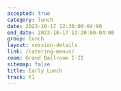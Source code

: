 ```yaml
---
accepted: true
category: lunch
date: 2023-10-17 12:30:00-04:00
end_date: 2023-10-17 13:20:00-04:00
group: lunch
layout: session-details
link: /catering-menus/
room: Grand Ballroom I-II
sitemap: false
title: Early Lunch
track: t1
---
```

